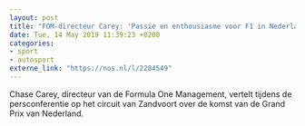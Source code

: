 ```yaml
---
layout: post
title: "FOM-directeur Carey: 'Passie en enthousiasme voor F1 in Nederland belangrijk'"
date: Tue, 14 May 2019 11:39:23 +0200
categories: 
- sport 
- autosport 
externe_link: "https://nos.nl/l/2284549"
---
```


Chase Carey, directeur van de Formula One Management, vertelt tijdens de persconferentie op het circuit van Zandvoort over de komst van de Grand Prix van Nederland.

